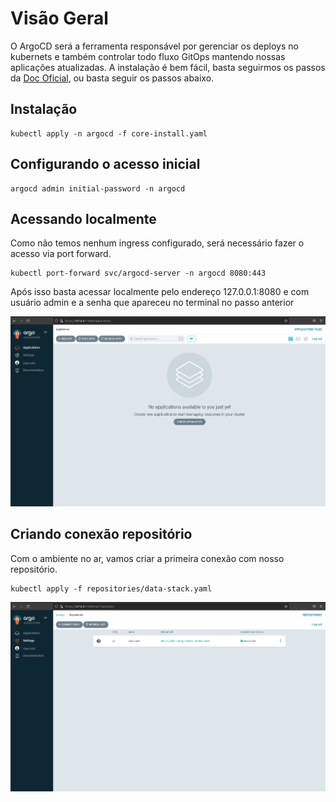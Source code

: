 # Visão Geral

O ArgoCD será a ferramenta responsável por gerenciar os deploys no kubernets e também controlar todo fluxo GitOps mantendo nossas aplicações atualizadas. A instalação é bem fácil, basta seguirmos os passos da [Doc Oficial](https://argo-cd.readthedocs.io/en/stable/getting_started/), ou basta seguir os passos abaixo.

## Instalação

````shell
kubectl apply -n argocd -f core-install.yaml
````

## Configurando o acesso inicial

````shell
argocd admin initial-password -n argocd
````

## Acessando localmente

Como não temos nenhum ingress configurado, será necessário fazer o acesso via port forward.

````shell
kubectl port-forward svc/argocd-server -n argocd 8080:443
````

Após isso basta acessar localmente pelo endereço 127.0.0.1:8080 e com usuário admin e a senha que apareceu no terminal no passo anterior

![ArgoCD Home](./images/home.png)

## Criando conexão repositório

Com o ambiente no ar, vamos criar a primeira conexão com nosso repositório.

````shell
kubectl apply -f repositories/data-stack.yaml
````
![ArgoCD Repositories](./images/repos.png)
